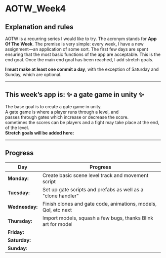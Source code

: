 # AOTW_Week4

## Explanation and rules

AOTW is a recurring series I would like to try. The acronym stands for **App Of The Week**.
The premise is very simple: every week, I have a new assignment—an application of some sort.
The first few days are spent ensuring that the most basic functions of the app are acceptable.
This is the end goal. Once the main end goal has been reached, I add stretch goals.

**I must make at least one commit a day**, with the exception of Saturday and Sunday, which are optional.

---

## This week’s app is: :sparkles: a gate game in unity :sparkles:
The base goal is to create a gate game in unity.  
A gate game is where a player runs through a level, and   
passes through gates which increase or decrease the score.   
sometimes the scores can be players and a fight may take place at the end,  
of the level.  
**Stretch goals will be added here:**  

---


## Progress
| **Day**       | **Progress**                                                   |
|---------------|----------------------------------------------------------------|
| **Monday:**   | Create basic scene level track and movement script             |
| **Tuesday:**  | Set up gate scripts and prefabs as well as a "clone handler"   |
| **Wednesday:**|  Finish clones and gate code, animations, models, Qol, etc next|
| **Thursday:** | Import models, squash a few bugs, thanks Blink art for model   |
| **Friday:**   |                                                                |
| **Saturday:** |                                                                |
| **Sunday:**   |                                                                |
